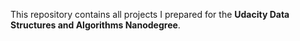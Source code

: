 This repository contains all projects I prepared for the **Udacity Data Structures and Algorithms Nanodegree**.

